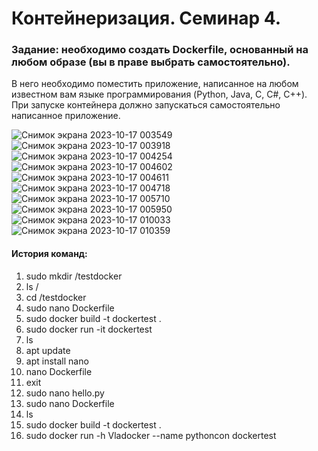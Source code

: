 # Контейнеризация. Семинар 4.

### Задание: необходимо создать Dockerfile, основанный на любом образе (вы в праве выбрать самостоятельно).
В него необходимо поместить приложение, написанное на любом известном вам языке программирования (Python, Java, C, С#, C++).
При запуске контейнера должно запускаться самостоятельно написанное приложение.

![Снимок экрана 2023-10-17 003549](https://github.com/TellEmNo/containeriztion/assets/108148686/7c5aad63-65d7-4033-ac96-5878efe3f3d0)
![Снимок экрана 2023-10-17 003918](https://github.com/TellEmNo/containeriztion/assets/108148686/cc6a32c3-f7ad-4ba8-9edb-4b1167a61030)
![Снимок экрана 2023-10-17 004254](https://github.com/TellEmNo/containeriztion/assets/108148686/d612cd30-6f8a-4d5d-8652-c65bc0677de3)
![Снимок экрана 2023-10-17 004602](https://github.com/TellEmNo/containeriztion/assets/108148686/38449e9e-bd96-4c6a-85c2-5c2cb7bac6d8)
![Снимок экрана 2023-10-17 004611](https://github.com/TellEmNo/containeriztion/assets/108148686/f6d63090-7cad-4115-80a2-fb5a4f63ddff)
![Снимок экрана 2023-10-17 004718](https://github.com/TellEmNo/containeriztion/assets/108148686/d53c97d9-ae3c-4374-92bd-14989c3741ea)
![Снимок экрана 2023-10-17 005710](https://github.com/TellEmNo/containeriztion/assets/108148686/2e8b1865-653f-4b91-8b7c-1a77eadae5b6)
![Снимок экрана 2023-10-17 005950](https://github.com/TellEmNo/containeriztion/assets/108148686/e993c557-7d34-4019-bb7a-267d0841133b)
![Снимок экрана 2023-10-17 010033](https://github.com/TellEmNo/containeriztion/assets/108148686/8fae2c03-55aa-4331-99ff-c73b5e162f6a)
![Снимок экрана 2023-10-17 010359](https://github.com/TellEmNo/containeriztion/assets/108148686/bc78296f-9aa1-434e-92e6-ec29654f890d)

#### История команд:
1. sudo mkdir /testdocker
2. ls /
3. cd /testdocker
4. sudo nano Dockerfile
5. sudo docker build -t dockertest .
6. sudo docker run -it dockertest
7. ls
8. apt update
9. apt install nano
10. nano Dockerfile
11. exit
12. sudo nano hello.py
13. sudo nano Dockerfile
14. ls
15. sudo docker build -t dockertest .
16. sudo docker run -h Vladocker --name pythoncon dockertest
